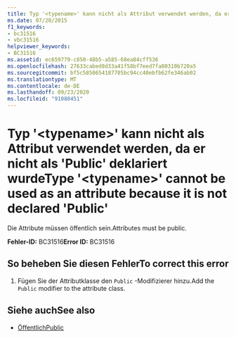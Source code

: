 ```yaml
---
title: Typ '<typename>' kann nicht als Attribut verwendet werden, da er nicht als 'Public' deklariert wurde
ms.date: 07/20/2015
f1_keywords:
- bc31516
- vbc31516
helpviewer_keywords:
- BC31516
ms.assetid: ec659779-c850-48b5-a585-68ea84cff536
ms.openlocfilehash: 27633cabed8d33a41f58bf7eed7fa80310b720a5
ms.sourcegitcommit: bf5c5850654187705bc94cc40ebfb62fe346ab02
ms.translationtype: MT
ms.contentlocale: de-DE
ms.lasthandoff: 09/23/2020
ms.locfileid: "91080451"
---
```

# <a name="type-typename-cannot-be-used-as-an-attribute-because-it-is-not-declared-public"></a><span data-ttu-id="30938-102">Typ '\<typename>' kann nicht als Attribut verwendet werden, da er nicht als 'Public' deklariert wurde</span><span class="sxs-lookup"><span data-stu-id="30938-102">Type '\<typename>' cannot be used as an attribute because it is not declared 'Public'</span></span>

<span data-ttu-id="30938-103">Die Attribute müssen öffentlich sein.</span><span class="sxs-lookup"><span data-stu-id="30938-103">Attributes must be public.</span></span>  
  
 <span data-ttu-id="30938-104">**Fehler-ID:** BC31516</span><span class="sxs-lookup"><span data-stu-id="30938-104">**Error ID:** BC31516</span></span>  
  
## <a name="to-correct-this-error"></a><span data-ttu-id="30938-105">So beheben Sie diesen Fehler</span><span class="sxs-lookup"><span data-stu-id="30938-105">To correct this error</span></span>  
  
1. <span data-ttu-id="30938-106">Fügen Sie der Attributklasse den `Public` -Modifizierer hinzu.</span><span class="sxs-lookup"><span data-stu-id="30938-106">Add the `Public` modifier to the attribute class.</span></span>  
  
## <a name="see-also"></a><span data-ttu-id="30938-107">Siehe auch</span><span class="sxs-lookup"><span data-stu-id="30938-107">See also</span></span>

- [<span data-ttu-id="30938-108">Öffentlich</span><span class="sxs-lookup"><span data-stu-id="30938-108">Public</span></span>](../language-reference/modifiers/public.md)
